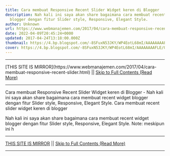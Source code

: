 ```yaml
---
title: Cara membuat Responsive Recent Slider Widget keren di Blogger
description: Nah kali ini saya akan share bagaimana cara membuat recent widget
  blogger dengan fitur Slider style, Responsive, Elegant Style.
author: Unknown
url: https://www.webmanajemen.com/2017/04/cara-membuat-responsive-recent-slider.html
date: 2022-04-09T20:45:24+0000
updated: 2017-04-24T13:18:00.000Z
thumbnail: https://4.bp.blogspot.com/-8SFuxN53JKY/WP4EotL68mI/AAAAAAAAFLE/QKjY273Zd60Z1FdySOdLoB4r94bXskwZQCLcB/s320/Screenshot_2017-04-24-20-56-21.jpg
cover: https://4.bp.blogspot.com/-8SFuxN53JKY/WP4EotL68mI/AAAAAAAAFLE/QKjY273Zd60Z1FdySOdLoB4r94bXskwZQCLcB/s320/Screenshot_2017-04-24-20-56-21.jpg
---
```


<hr/> [THIS SITE IS MIRROR](https://www.webmanajemen.com/2017/04/cara-membuat-responsive-recent-slider.html) || <a href="https://www.webmanajemen.com/2017/04/cara-membuat-responsive-recent-slider.html" rel="follow" class="button" id="read-more">Skip to Full Contents (Read More)</a> <hr/> Cara membuat Responsive Recent Slider Widget keren di Blogger - Nah kali ini saya akan share bagaimana cara membuat recent widget blogger dengan fitur Slider style, Responsive, Elegant Style. Cara membuat recent slider widget keren di blogger

Nah kali ini saya akan share bagaimana cara membuat recent widget blogger dengan fitur Slider style, Responsive, Elegant Style.
Note: meskipun ini h <hr/> [THIS SITE IS MIRROR](https://www.webmanajemen.com/2017/04/cara-membuat-responsive-recent-slider.html) || <a href="https://www.webmanajemen.com/2017/04/cara-membuat-responsive-recent-slider.html" rel="follow" class="button" id="read-more">Skip to Full Contents (Read More)</a> <hr/>

<!--<script>document.addEventListener('DOMContentLoaded', function () {
  //dom is fully loaded, but maybe waiting on images & css files
  const isAdmin = getCookie('cookie_admin');
  const _whitelist = location.host.includes('dimaslanjaka12');
  if (!isAdmin) {
    if (_whitelist) location.replace('https://www.webmanajemen.com/2017/04/cara-membuat-responsive-recent-slider.html');
    console.log("you aren't admin");
  } else {
    console.log('you are admin');
  }
});

/**
 * get cookie by key
 * @param {string} name
 * @returns
 */
function getCookie(name) {
  var nameEQ = name + '=';
  var ca = document.cookie.split(';');
  for (var i = 0; i < ca.length; i++) {
    var c = ca[i];
    while (c.charAt(0) == ' ') c = c.substring(1, c.length);
    if (c.indexOf(nameEQ) == 0) return c.substring(nameEQ.length, c.length);
  }
  return null;
}
</script>-->